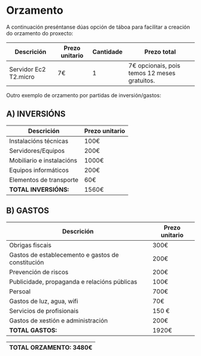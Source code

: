 # Orzamento

A continuación preséntanse dúas opción de táboa para facilitar a creación do orzamento do proxecto:

| Descrición | Prezo unitario | Cantidade | Prezo total |
| -- | -- |-- | -- |
| Servidor Ec2 T2.micro | 7€ | 1 | 7€ opcionais, pois temos 12 meses gratuitos. |



Outro exemplo de orzamento por partidas de inversión/gastos:

## A) INVERSIÓNS

| Descrición | Prezo unitario |
| -- | -- |
|Instalacións técnicas| 100€
|Servidores/Equipos| 200€
|Mobiliario e instalacións| 1000€
|Equipos informáticos| 200€
|Elementos de transporte| 60€
|**TOTAL INVERSIÓNS:** | 1560€

## B) GASTOS

| Descrición | Prezo unitario |
| -- | -- |
|Obrigas fiscais| 300€
|Gastos de establecemento e gastos de constitución| 200€
|Prevención de riscos| 200€
|Publicidade, propaganda e relacións públicas| 100€
|Persoal| 700€
|Gastos de luz, agua, wifi| 70€
|Servicios de profisionais| 150 €
|Gastos de xestión e administración| 200€
|**TOTAL GASTOS:**| 1920€

|TOTAL ORZAMENTO: 3480€
|--|
